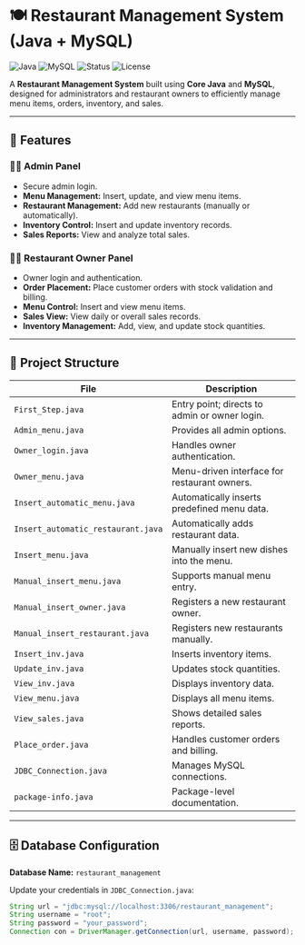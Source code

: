 # 🍽️ Restaurant Management System (Java + MySQL)

![Java](https://img.shields.io/badge/Language-Java-orange?logo=openjdk)
![MySQL](https://img.shields.io/badge/Database-MySQL-blue?logo=mysql)
![Status](https://img.shields.io/badge/Project-Active-brightgreen)
![License](https://img.shields.io/badge/License-MIT-yellow)

A **Restaurant Management System** built using **Core Java** and **MySQL**, designed for administrators and restaurant owners to efficiently manage menu items, orders, inventory, and sales.

---

## 🚀 Features

### 👨‍💼 Admin Panel
- Secure admin login.
- **Menu Management:** Insert, update, and view menu items.
- **Restaurant Management:** Add new restaurants (manually or automatically).
- **Inventory Control:** Insert and update inventory records.
- **Sales Reports:** View and analyze total sales.

### 👨‍🍳 Restaurant Owner Panel
- Owner login and authentication.
- **Order Placement:** Place customer orders with stock validation and billing.
- **Menu Control:** Insert and view menu items.
- **Sales View:** View daily or overall sales records.
- **Inventory Management:** Add, view, and update stock quantities.

---

## 🧱 Project Structure

| File | Description |
|------|--------------|
| `First_Step.java` | Entry point; directs to admin or owner login. |
| `Admin_menu.java` | Provides all admin options. |
| `Owner_login.java` | Handles owner authentication. |
| `Owner_menu.java` | Menu-driven interface for restaurant owners. |
| `Insert_automatic_menu.java` | Automatically inserts predefined menu data. |
| `Insert_automatic_restaurant.java` | Automatically adds restaurant data. |
| `Insert_menu.java` | Manually insert new dishes into the menu. |
| `Manual_insert_menu.java` | Supports manual menu entry. |
| `Manual_insert_owner.java` | Registers a new restaurant owner. |
| `Manual_insert_restaurant.java` | Registers new restaurants manually. |
| `Insert_inv.java` | Inserts inventory items. |
| `Update_inv.java` | Updates stock quantities. |
| `View_inv.java` | Displays inventory data. |
| `View_menu.java` | Displays all menu items. |
| `View_sales.java` | Shows detailed sales reports. |
| `Place_order.java` | Handles customer orders and billing. |
| `JDBC_Connection.java` | Manages MySQL connections. |
| `package-info.java` | Package-level documentation. |

---

## 🗄️ Database Configuration

**Database Name:** `restaurant_management`

Update your credentials in `JDBC_Connection.java`:

```java
String url = "jdbc:mysql://localhost:3306/restaurant_management";
String username = "root";
String password = "your_password";
Connection con = DriverManager.getConnection(url, username, password);
